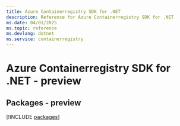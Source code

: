 ```yaml
---
title: Azure Containerregistry SDK for .NET
description: Reference for Azure Containerregistry SDK for .NET
ms.date: 04/01/2025
ms.topic: reference
ms.devlang: dotnet
ms.service: containerregistry
---
```

# Azure Containerregistry SDK for .NET - preview
## Packages - preview
[!INCLUDE [packages](containerregistry-index.md)]